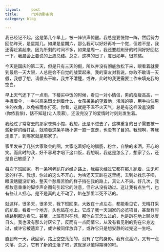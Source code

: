 ```yaml
---
layout:     post
title:      门外的那条狗
category: blog

---
```

我已经记不起，这是第几个早上，被一阵铃声惊醒。我总是要恍惚一阵，然后努力回忆昨天，是星期几。如果是星期六，那么我可以好好再补一个觉，但若不是，我还得赶紧起来，因为所剩的时间不多，如果是周一，我还要趁刷牙的时间好好回忆一下，我晨会上要说的上周总结。总之，这样的日子，度日如年，很煎熬。

今天是国庆的第二天，但是只有三天的假，所以并没有彻底放松下来，眼看着就要到最后一天大限，人总是会不自觉的战栗起来。我的室友对我说，你敢不敢请一天假，我想了想，请假去干嘛，我并不清楚，或许，此时的我更需要工作来填充我的空白。

早上天气还下了一点雨，下楼买中饭的时候，看见一对小情侣，男的瘦瘦高高，一手撑着伞，一手兴高采烈比划着什么，女孩呆呆的望着他，浅浅的笑，用手拉住男生的衣角，以免被雨水打死。你看，这就是不温不火天气，总是有这样没羞没臊(你侬我侬)，恬不知耻(让人羡慕)，还没完没了的爱情时时刻刻发生着。

我经过了常常去的那家苍蝇小馆，我想，还是不进去了，这样重复的日子需要被一些新鲜的给打乱，就顺着这条羊肠小道一直一直走，也没有了目的。我想啊，等我走累了，到哪家就是那家了。

家里发来了几张大家聚会的图，大家吃着好吃的腊肠，粉丝，自酿的米酒，开心的笑。而此时的我，好不容易才咽下这口饭，我想啊，我这是怎么了，想家了么，还是自己敏感了？

每次下班回家，有一条狗老趴在必经之路上，我每次经过它都在那儿趴着，生无可恋的样子。我想，你过的这么不开心，为啥还天天趴在这里呢，去到处找乐子呗，眼没瞎腿没断的，整天个愁眉苦脸的样子挡在我的路上，真让人不爽。好几次，我都故意重重的脚步声企图勾引起它的注意，但它从没有动过。这让我有点生气，也有些让人担心，是不是真的走不动了，趴在那里半死不活的。

就这样，很多天，很多天，我下班回来，大致在十点左右，都能看见它，无精打采的趴着，看着一个地方，头也贴在地上。它成了我一天回家的必览项目，甚至有时绕路到那边看它。甚至，上班有时在想，那他白天怎么过的，也是趴在地上聊以度日么。我也没有那么讨厌它了，反而有一点同情它，从没有看见别的狗在它身边过，或许它被遗弃了，或许被同伴放弃了，或许它只是想安静的过完这一生吧。

直到有一天，我回家，路上空空荡荡的，没有了它的身影。我有点高兴，又有一点失落，总之，它有了新的生活了吧，这就足以值得期待的吧。


